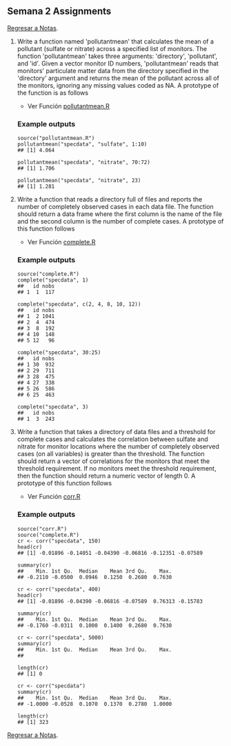 ## Semana 2 Assignments
[Regresar a Notas](notes.md).

1. Write a function named 'pollutantmean' that calculates the mean of a pollutant (sulfate or nitrate) across a specified list of monitors. The function 'pollutantmean' takes three arguments: 'directory', 'pollutant', and 'id'. Given a vector monitor ID numbers, 'pollutantmean' reads that monitors' particulate matter data from the directory specified in the 'directory' argument and returns the mean of the pollutant across all of the monitors, ignoring any missing values coded as NA. A prototype of the function is as follows

	- Ver Función [pollutantmean.R](pollutantmean.R)

    ### Example outputs
    ```Rscript
    source("pollutantmean.R")
    pollutantmean("specdata", "sulfate", 1:10)
    ## [1] 4.064
    ```
    ```Rscript
    pollutantmean("specdata", "nitrate", 70:72)
    ## [1] 1.706
    ```
    ```Rscript
    pollutantmean("specdata", "nitrate", 23)
    ## [1] 1.281
    ```

2. Write a function that reads a directory full of files and reports the number of completely observed cases in each data file. The function should return a data frame where the first column is the name of the file and the second column is the number of complete cases. A prototype of this function follows

	- Ver Función [complete.R](complete.R)

	### Example outputs
	```Rscript
	source("complete.R")
	complete("specdata", 1)
	##   id nobs
	## 1  1  117
	```
	```Rscript
	complete("specdata", c(2, 4, 8, 10, 12))
	##   id nobs
	## 1  2 1041
	## 2  4  474
	## 3  8  192
	## 4 10  148
	## 5 12   96
	```
	```Rscript
	complete("specdata", 30:25)
	##   id nobs
	## 1 30  932
	## 2 29  711
	## 3 28  475
	## 4 27  338
	## 5 26  586
	## 6 25  463
	```
	```Rscript
	complete("specdata", 3)
	##   id nobs
	## 1  3  243
	```

3. Write a function that takes a directory of data files and a threshold for complete cases and calculates the correlation between sulfate and nitrate for monitor locations where the number of completely observed cases (on all variables) is greater than the threshold. The function should return a vector of correlations for the monitors that meet the threshold requirement. If no monitors meet the threshold requirement, then the function should return a numeric vector of length 0. A prototype of this function follows

	- Ver Función [corr.R](corr.R)

	### Example outputs
	```Rscript
	source("corr.R")
	source("complete.R")
	cr <- corr("specdata", 150)
	head(cr)
	## [1] -0.01896 -0.14051 -0.04390 -0.06816 -0.12351 -0.07589
	```
	```Rscript
	summary(cr)
	##    Min. 1st Qu.  Median    Mean 3rd Qu.    Max.
	## -0.2110 -0.0500  0.0946  0.1250  0.2680  0.7630
	```
	```Rscript
	cr <- corr("specdata", 400)
	head(cr)
	## [1] -0.01896 -0.04390 -0.06816 -0.07589  0.76313 -0.15783
	```
	```Rscript
	summary(cr)
	##    Min. 1st Qu.  Median    Mean 3rd Qu.    Max.
	## -0.1760 -0.0311  0.1000  0.1400  0.2680  0.7630
	```
	```Rscript
	cr <- corr("specdata", 5000)
	summary(cr)
	##    Min. 1st Qu.  Median    Mean 3rd Qu.    Max.
	##
	```
	```Rscript
	length(cr)
	## [1] 0
	```
	```Rscript
	cr <- corr("specdata")
	summary(cr)
	##    Min. 1st Qu.  Median    Mean 3rd Qu.    Max.
	## -1.0000 -0.0528  0.1070  0.1370  0.2780  1.0000
	```
	```Rscript
	length(cr)
	## [1] 323
	```

[Regresar a Notas](notes.md).